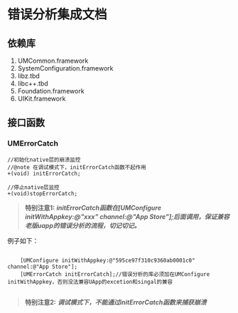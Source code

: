 # 错误分析集成文档

## 依赖库

1. UMCommon.framework
2. SystemConfiguration.framework
3. libz.tbd
4. libc++.tbd
5. Foundation.framework
6. UIKit.framework

## 接口函数

### UMErrorCatch

```
//初始化native层的崩溃监控
//@note 在调试模式下，initErrorCatch函数不起作用
+(void) initErrorCatch;

```

```
//停止native层监控
+(void)stopErrorCatch;

```


>**特别注意1:**
***initErrorCatch函数在[UMConfigure initWithAppkey:@"xxx" channel:@"App Store"];后面调用，保证兼容老版uapp的错误分析的流程，切记切记。***

例子如下：

```

    [UMConfigure initWithAppkey:@"595ce97f310c9360ab0001c0" channel:@"App Store"];
    [UMErrorCatch initErrorCatch];//错误分析的库必须加在UMConfigure initWithAppkey，否则没法兼容UApp的excetion和singal的兼容
    
```

>**特别注意2:**
***调试模式下，不能通过initErrorCatch函数来捕获崩溃***


